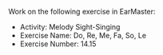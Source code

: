 Work on the following exercise in EarMaster:
- Activity: Melody Sight-Singing
- Exercise Name: Do, Re, Me, Fa, So, Le
- Exercise Number: 14.15

